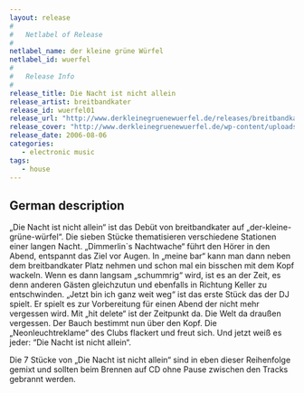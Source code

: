 ```yaml
---
layout: release
#
#   Netlabel of Release
#
netlabel_name: der kleine grüne Würfel 
netlabel_id: wuerfel
#
#   Release Info
#
release_title: Die Nacht ist nicht allein
release_artist: breitbandkater
release_id: wuerfel01
release_url: "http://www.derkleinegruenewuerfel.de/releases/breitbandkater-die-nacht-ist-nicht-allein/"
release_cover: "http://www.derkleinegruenewuerfel.de/wp-content/uploads/Wuerfel01-breitbandkater-1417x1417.jpg"
release_date: 2006-08-06
categories:
   - electronic music
tags:
   - house
---
```

## German description

„Die Nacht ist nicht allein“ ist das Debüt von breitbandkater auf „der-kleine-grüne-würfel“. Die sieben Stücke thematisieren verschiedene Stationen einer langen Nacht. „Dimmerlin`s Nachtwache“ führt den Hörer in den Abend, entspannt das Ziel vor Augen. In „meine bar“ kann man dann neben dem breitbandkater Platz nehmen und schon mal ein bisschen mit dem Kopf wackeln. Wenn es dann langsam „schummrig“ wird, ist es an der Zeit, es denn anderen Gästen gleichzutun und ebenfalls in Richtung Keller zu entschwinden. „Jetzt bin ich ganz weit weg“ ist das erste Stück das der DJ spielt. Er spielt es zur Vorbereitung für einen Abend der nicht mehr vergessen wird. Mit „hit delete“ ist der Zeitpunkt da. Die Welt da draußen vergessen. Der Bauch bestimmt nun über den Kopf. Die „Neonleuchtreklame“ des Clubs flackert und freut sich. Und jetzt weiß es jeder: “Die Nacht ist nicht allein“.

Die 7 Stücke von „Die Nacht ist nicht allein“ sind in eben dieser Reihenfolge gemixt und sollten beim Brennen auf CD ohne Pause zwischen den Tracks gebrannt werden.